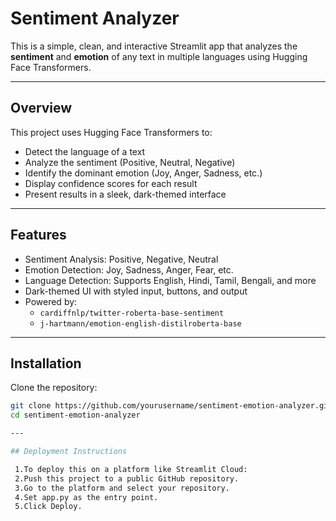 # Sentiment Analyzer

This is a simple, clean, and interactive Streamlit app that analyzes the **sentiment** and **emotion** of any text in multiple languages using Hugging Face Transformers.

---

## Overview

This project uses Hugging Face Transformers to:
- Detect the language of a text
- Analyze the sentiment (Positive, Neutral, Negative)
- Identify the dominant emotion (Joy, Anger, Sadness, etc.)
- Display confidence scores for each result
- Present results in a sleek, dark-themed interface
---

## Features

- Sentiment Analysis: Positive, Negative, Neutral
- Emotion Detection: Joy, Sadness, Anger, Fear, etc.
- Language Detection: Supports English, Hindi, Tamil, Bengali, and more
- Dark-themed UI with styled input, buttons, and output
- Powered by: 
  - `cardiffnlp/twitter-roberta-base-sentiment`
  - `j-hartmann/emotion-english-distilroberta-base`

---

## Installation

Clone the repository:

```bash
git clone https://github.com/yourusername/sentiment-emotion-analyzer.git
cd sentiment-emotion-analyzer

---

## Deployment Instructions

 1.To deploy this on a platform like Streamlit Cloud:
 2.Push this project to a public GitHub repository.
 3.Go to the platform and select your repository.
 4.Set app.py as the entry point.
 5.Click Deploy.
